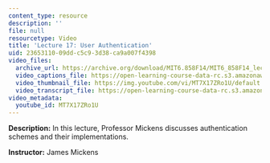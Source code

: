 ```yaml
---
content_type: resource
description: ''
file: null
resourcetype: Video
title: 'Lecture 17: User Authentication'
uid: 23653110-09dd-c5c9-3d38-ca9a007f4398
video_files:
  archive_url: https://archive.org/download/MIT6.858F14/MIT6_858F14_lec17_300k.mp4
  video_captions_file: https://open-learning-course-data-rc.s3.amazonaws.com/6-858-computer-systems-security-fall-2014/05e7fa4cd53c5c6ab6cc52c09530e29c_MT7X17ZRo1U.vtt
  video_thumbnail_file: https://img.youtube.com/vi/MT7X17ZRo1U/default.jpg
  video_transcript_file: https://open-learning-course-data-rc.s3.amazonaws.com/6-858-computer-systems-security-fall-2014/5d188776e98384bfc896c212139a1ca0_MT7X17ZRo1U.pdf
video_metadata:
  youtube_id: MT7X17ZRo1U
---
```


**Description:** In this lecture, Professor Mickens discusses authentication schemes and their implementations.

**Instructor:** James Mickens